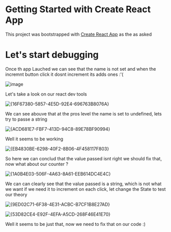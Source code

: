 # Getting Started with Create React App

This project was bootstrapped with [Create React App](https://github.com/facebook/create-react-app) as the as asked

# Let's start debugging

Once th app Lauched we can see that the name is not set and when the incremnt button click it dosnt increment its adds ones :'(

![image](https://github.com/user-attachments/assets/9fb1f8aa-1375-46ab-9142-c1b808fa7b63)

Let's take a look on our react dev tools 

![{16F67380-5857-4E5D-92E4-696763B8076A}](https://github.com/user-attachments/assets/6a2ba826-7be8-490f-af8f-a757bc8b0400)

We can see abouve that at the pros level the name is set to undefined, lets try to passe a string 

![{ACD681E7-FBF7-413D-94C8-89E78BF90994}](https://github.com/user-attachments/assets/186ed1e0-860c-4c80-8cb3-35b4218d80dc)

Well it seems to be working

![{EB4830BE-6298-40F2-8B06-4F458117F803}](https://github.com/user-attachments/assets/2cf947de-a8e2-42ba-b976-8c32fa00b9a6)

So here we can conclud that the value passed isnt right we should fix that, now what about our counter ?

![{1A0B4E03-506F-4A63-8A61-EEB614DC4E4C}](https://github.com/user-attachments/assets/a2f1382e-d355-454a-978c-39811f06ed44)

We can can clearly see that the value passed is a string, which is not what we want if we need it to increment on each click, let change the State to test our theory

![{9ED02C71-6F38-4E31-ACBC-B7CF1B8E27AD}](https://github.com/user-attachments/assets/b9762288-ca97-4f15-be94-ab670eb5f406)

![{53D82CE4-E92F-4EFA-A5CD-268F46E41E70}](https://github.com/user-attachments/assets/8c77b7d9-bf28-4c72-bcfa-1d4562e2a89a)

Well it seems to be just that, now we need to fix that on our code :)









